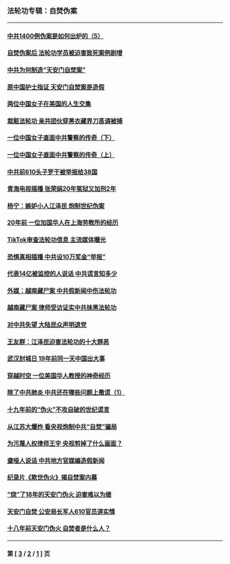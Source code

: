 ### 法轮功专辑：自焚伪案
---
#### [中共1400例伪案是如何出炉的（5）](../../pages/nf5562/n13226831.md?05230430) 
#### [自焚伪案后 法轮功学员被迫害致死案例剧增](../../pages/nf5562/n13190600.md?05230430) 
#### [中共为何制造“天安门自焚案”](../../pages/nf5562/n13183270.md?05230430) 
#### [原中国护士指证 天安门自焚案是造假](../../pages/nf5562/n13172289.md?05230430) 
#### [两位中国女子在美国的人生交集](../../pages/nf5562/n13156138.md?05230430) 
#### [栽赃法轮功 亲共团伙穿黑衣藏界刀高调被捕](../../pages/nf5562/n13073780.md?05230430) 
#### [一位中国女子直面中共警察的传奇（下）](../../pages/nf5562/n12989706.md?05230430) 
#### [一位中国女子直面中共警察的传奇（上）](../../pages/nf5562/n12985072.md?05230430) 
#### [中共前610头子罗干被举报给38国](../../pages/nf5562/n12975419.md?05230430) 
#### [青海电视插播 张荣娟20年冤狱又加刑2年](../../pages/nf5562/n12738166.md?05230430) 
#### [杨宁：嫉妒小人江泽民 炮制世纪伪案](../../pages/nf5562/n12724108.md?05230430) 
#### [20年前 一位加国华人在上海劳教所的经历](../../pages/nf5562/n12707932.md?05230430) 
#### [TikTok审查法轮功信息 主流媒体曝光](../../pages/nf5562/n12362336.md?05230430) 
#### [恐惧真相插播 中共设10万奖金“举报”](../../pages/nf5562/n12306396.md?05230430) 
#### [代表14亿被监控的人说话 中共谎言知多少](../../pages/nf5562/n12297484.md?05230430) 
#### [外媒：越南藏尸案 中共假新闻中伤法轮功](../../pages/nf5562/n12264411.md?05230430) 
#### [越南藏尸案 律师受访证实中共抹黑法轮功](../../pages/nf5562/n12261878.md?05230430) 
#### [对中共失望 大陆民众声明退党](../../pages/nf5562/n12187315.md?05230430) 
#### [王友群：江泽民迫害法轮功的十大罪恶](../../pages/nf5562/n12169074.md?05230430) 
#### [武汉封城日 19年前同一天中国出大事](../../pages/nf5562/n12150901.md?05230430) 
#### [穿越时空  一位美国华人教授的神奇经历](../../pages/nf5562/n12097460.md?05230430) 
#### [除了中共肺炎 中共还在哪些问题上撒谎（1）](../../pages/nf5562/n11955770.md?05230430) 
#### [十九年前的“伪火”不攻自破的世纪谎言](../../pages/nf5562/n11813238.md?05230430) 
#### [从江苏大爆炸 看央视炮制中共“自焚”骗局](../../pages/nf5562/n11140275.md?05230430) 
#### [为污蔑人权律师王宇 央视剪掉了什么画面？](../../pages/nf5562/n11130142.md?05230430) 
#### [聋哑人说话 中共地方官媒编造假新闻](../../pages/nf5562/n11006067.md?05230430) 
#### [纪录片《欺世伪火》揭自焚案内幕](../../pages/nf5562/n11002664.md?05230430) 
#### [“烧”了18年的天安门伪火 迫害难以为继](../../pages/nf5562/n10996660.md?05230430) 
#### [天安门自焚 公安局长军人610官员道实情](../../pages/nf5562/n10997098.md?05230430) 
#### [十八年前天安门伪火 自焚者是什么人？](../../pages/nf5562/n10996556.md?05230430) 

---
#### 第 [ [3](./3.md?05230430) / [2](./2.md?05230430) / [1](./1.md?05230430) ] 页
